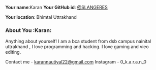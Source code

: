 **Your name**:Karan
**Your GitHub id**: [@SLANGERES](https://github.com/SLANGERES)

**Your location**: Bhimtal Uttrakhand

### About You :Karan:

Anything about yourself!
I am a bca student from dsb campus nainital uttrakhand , I love programming and hacking.
I love gaming and vieo editing.


Contact me - karannautiyal22@gmail.com
Instagram - 0_k.a.r.a.n_0








